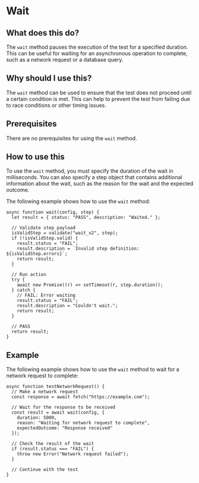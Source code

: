 
  
   # **Wait**

## What does this do?

The `wait` method pauses the execution of the test for a specified duration. This can be useful for waiting for an asynchronous operation to complete, such as a network request or a database query.

## Why should I use this?

The `wait` method can be used to ensure that the test does not proceed until a certain condition is met. This can help to prevent the test from failing due to race conditions or other timing issues.

## Prerequisites

There are no prerequisites for using the `wait` method.

## How to use this

To use the `wait` method, you must specify the duration of the wait in milliseconds. You can also specify a step object that contains additional information about the wait, such as the reason for the wait and the expected outcome.

The following example shows how to use the `wait` method:

```
async function wait(config, step) {
  let result = { status: "PASS", description: "Waited." };

  // Validate step payload
  isValidStep = validate("wait_v2", step);
  if (!isValidStep.valid) {
    result.status = "FAIL";
    result.description = `Invalid step definition: ${isValidStep.errors}`;
    return result;
  }

  // Run action
  try {
    await new Promise((r) => setTimeout(r, step.duration));
  } catch {
    // FAIL: Error waiting
    result.status = "FAIL";
    result.description = "Couldn't wait.";
    return result;
  }
  
  // PASS
  return result;
}
```

## Example

The following example shows how to use the `wait` method to wait for a network request to complete:

```
async function testNetworkRequest() {
  // Make a network request
  const response = await fetch("https://example.com");

  // Wait for the response to be received
  const result = await wait(config, {
    duration: 5000,
    reason: "Waiting for network request to complete",
    expectedOutcome: "Response received"
  });

  // Check the result of the wait
  if (result.status === "FAIL") {
    throw new Error("Network request failed");
  }

  // Continue with the test
}
```
  
  
